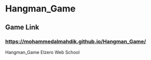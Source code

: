 # Hangman_Game
## Game Link
### https://mohammedalmahdik.github.io/Hangman_Game/
Hangman_Game Elzero Web School
